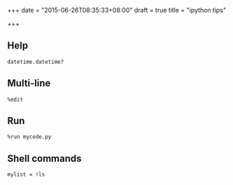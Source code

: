 +++
date = "2015-06-26T08:35:33+08:00"
draft = true
title = "ipython tips"

+++



## Help

```
datetime.datetime?
```

## Multi-line

```
%edit
```

## Run

```
%run mycode.py
```

## Shell commands

```
mylist = !ls
```
